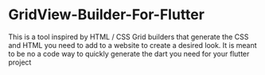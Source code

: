 # GridView-Builder-For-Flutter
This is a tool inspired by HTML / CSS Grid builders that generate the CSS and HTML you need to add to a website to create a desired look. It is meant to be no a code way to quickly generate the dart you need for your flutter project
